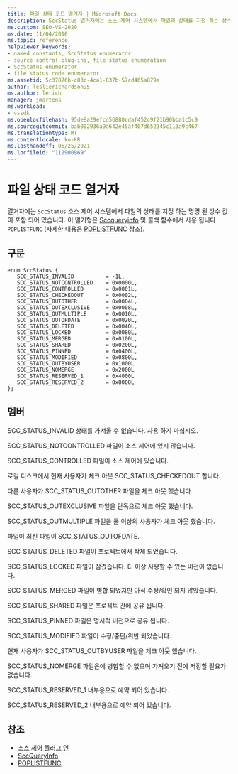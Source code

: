 ```yaml
---
title: 파일 상태 코드 열거자 | Microsoft Docs
description: SccStatus 열거자에는 소스 제어 시스템에서 파일의 상태를 지정 하는 상수 값이 포함 되어 있으며 SccQueryInfo 및 POPLISTFUNC에 사용 됩니다.
ms.custom: SEO-VS-2020
ms.date: 11/04/2016
ms.topic: reference
helpviewer_keywords:
- named constants, SccStatus enumerator
- source control plug-ins, file status enumeration
- SccStatus enumerator
- file status code enumerator
ms.assetid: 5c37876b-c83c-4ca1-837b-57cd465a879a
author: leslierichardson95
ms.author: lerich
manager: jmartens
ms.workload:
- vssdk
ms.openlocfilehash: 95de8a29efcd56880cdaf452c9f21b90bba1c5c9
ms.sourcegitcommit: bab002936a9a642e45af407d652345c113a9c467
ms.translationtype: MT
ms.contentlocale: ko-KR
ms.lasthandoff: 06/25/2021
ms.locfileid: "112900969"
---
```

# <a name="file-status-code-enumerator"></a>파일 상태 코드 열거자
열거자에는 `SccStatus` 소스 제어 시스템에서 파일의 상태를 지정 하는 명명 된 상수 값이 포함 되어 있습니다. 이 열거형은 [Sccqueryinfo](../extensibility/sccqueryinfo-function.md) 및 콜백 함수에서 사용 됩니다 `POPLISTFUNC` (자세한 내용은 [POPLISTFUNC](../extensibility/poplistfunc.md) 참조).

## <a name="syntax"></a>구문

```
enum SccStatus {
   SCC_STATUS_INVALID          = -1L,
   SCC_STATUS_NOTCONTROLLED    = 0x0000L,
   SCC_STATUS_CONTROLLED       = 0x0001L,
   SCC_STATUS_CHECKEDOUT       = 0x0002L,
   SCC_STATUS_OUTOTHER         = 0x0004L,
   SCC_STATUS_OUTEXCLUSIVE     = 0x0008L,
   SCC_STATUS_OUTMULTIPLE      = 0x0010L,
   SCC_STATUS_OUTOFDATE        = 0x0020L,
   SCC_STATUS_DELETED          = 0x0040L,
   SCC_STATUS_LOCKED           = 0x0080L,
   SCC_STATUS_MERGED           = 0x0100L,
   SCC_STATUS_SHARED           = 0x0200L,
   SCC_STATUS_PINNED           = 0x0400L,
   SCC_STATUS_MODIFIED         = 0x0800L,
   SCC_STATUS_OUTBYUSER        = 0x1000L
   SCC_STATUS_NOMERGE          = 0x2000L
   SCC_STATUS_RESERVED_1       = 0x4000L
   SCC_STATUS_RESERVED_2       = 0x8000L
};
```

## <a name="members"></a>멤버
 SCC_STATUS_INVALID 상태를 가져올 수 없습니다. 사용 하지 마십시오.

 SCC_STATUS_NOTCONTROLLED 파일이 소스 제어에 있지 않습니다.

 SCC_STATUS_CONTROLLED 파일이 소스 제어에 있습니다.

 로컬 디스크에서 현재 사용자가 체크 아웃 SCC_STATUS_CHECKEDOUT 합니다.

 다른 사용자가 SCC_STATUS_OUTOTHER 파일을 체크 아웃 했습니다.

 SCC_STATUS_OUTEXCLUSIVE 파일을 단독으로 체크 아웃 했습니다.

 SCC_STATUS_OUTMULTIPLE 파일을 둘 이상의 사용자가 체크 아웃 했습니다.

 파일이 최신 파일이 SCC_STATUS_OUTOFDATE.

 SCC_STATUS_DELETED 파일이 프로젝트에서 삭제 되었습니다.

 SCC_STATUS_LOCKED 파일이 잠겼습니다. 더 이상 사용할 수 있는 버전이 없습니다.

 SCC_STATUS_MERGED 파일이 병합 되었지만 아직 수정/확인 되지 않았습니다.

 SCC_STATUS_SHARED 파일은 프로젝트 간에 공유 됩니다.

 SCC_STATUS_PINNED 파일은 명시적 버전으로 공유 됩니다.

 SCC_STATUS_MODIFIED 파일이 수정/중단/위반 되었습니다.

 현재 사용자가 SCC_STATUS_OUTBYUSER 파일을 체크 아웃 했습니다.

 SCC_STATUS_NOMERGE 파일은에 병합할 수 없으며 가져오기 전에 저장할 필요가 없습니다.

 SCC_STATUS_RESERVED_1 내부용으로 예약 되어 있습니다.

 SCC_STATUS_RESERVED_2 내부용으로 예약 되어 있습니다.

## <a name="see-also"></a>참조
- [소스 제어 플러그 인](../extensibility/source-control-plug-ins.md)
- [SccQueryInfo](../extensibility/sccqueryinfo-function.md)
- [POPLISTFUNC](../extensibility/poplistfunc.md)
